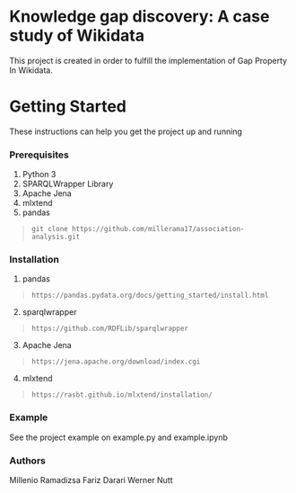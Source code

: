 # Knowledge gap discovery: A case study of Wikidata

This project is created in order to fulfill the implementation of Gap Property In Wikidata.

# Getting Started

These instructions can help you get the project up and running

### Prerequisites
1. Python 3
2. SPARQLWrapper Library
3. Apache Jena
4. mlxtend
5. pandas

> `git clone https://github.com/millerama17/association-analysis.git`

### Installation
1. pandas
>`https://pandas.pydata.org/docs/getting_started/install.html`
2. sparqlwrapper
>`https://github.com/RDFLib/sparqlwrapper`
3. Apache Jena
>`https://jena.apache.org/download/index.cgi`
4. mlxtend
>`https://rasbt.github.io/mlxtend/installation/`

### Example
See the project example on example.py and example.ipynb

### Authors
Millenio Ramadizsa
Fariz Darari
Werner Nutt